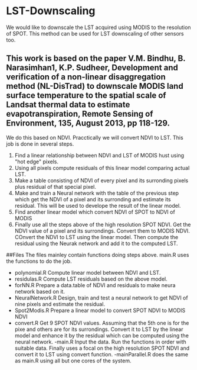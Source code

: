 # LST-Downscaling
We would like to downscale the LST acquired using MODIS to the resolution of SPOT. This method can be used for LST downscaling of other sensors too.

This work is based on the paper
V.M. Bindhu, B. Narasimhan1, K.P. Sudheer, Development and verification of a non-linear disaggregation method (NL-DisTrad) to downscale MODIS land surface temperature to the spatial scale of Landsat thermal data to estimate evapotranspiration, Remote Sensing of Environment, 135, August 2013, pp 118-129.
- 

We do this based on NDVI. Pracctically we will convert NDVI to LST. This job is done in several steps.

1. Find a linear relationship between NDVI and LST of MODIS hust using "hot edge" pixels.
2. Using all pixels compute residuals of this linear model comparing actual LST.
3. Make a table consisting of NDVI of every pixel and its surronding pixels plus residual of that special pixel.
4. Make and train a Neural network with the table of the previous step which get the NDVI of a pixel and its surronding and estimate its residual. This will be used to develope the result of the linear model.
5. Find another linear model which convert NDVI of SPOT to NDVI of MODIS
6. Finally use all the steps above of the high resolution SPOT NDVI. Get the NDVI value of a pixel and its surrondings. Convert them to MODIS NDVI. COnvert the NDVI to LST using the linear model. Then compute the residual using the Neurak network and add it to the computed LST. 

##Files
The files mainley contain functions doing steps above. main.R uses the functions to do the job.
- polynomial.R Compute linear model between NDVI and LST.
- residulas.R Compute LST residuals based on the above model.
- forNN.R Prepare a data.table of NDVI and residuals to make neura network based on it.
- NeuralNetwork.R Design, train and test a neural network to get NDVI of nine pixels and estimate the residual.
- Spot2Modis.R Prepare a linear model to convert SPOT NDVI to MODIS NDVI
- convert.R Get 9 SPOT NDVI values. Assuming that the 5th one is for the pixe and others are for its surrondings. Convert it to LST by the linear model and enhance it by the residual which can be computed using the neural network.
-main.R Input the data. Run the functions in order with suitable data. Finally uses a focal on the high resolution SPOT NDVI and convert it to LST using convert function.
-mainParallel.R does the same as main.R using all but one cores of the system.